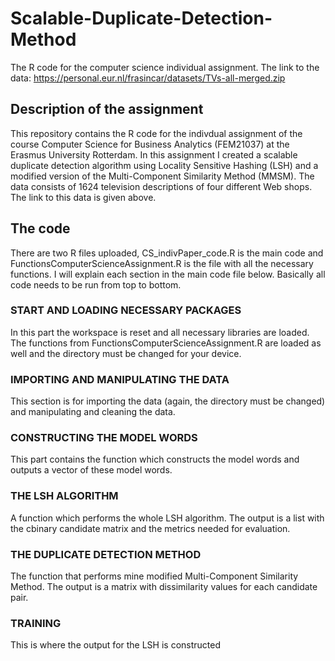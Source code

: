 # Scalable-Duplicate-Detection-Method
The R code for the computer science individual assignment. The link to the data: https://personal.eur.nl/frasincar/datasets/TVs-all-merged.zip

## Description of the assignment
This repository contains the R code for the indivdual assignment of the course Computer Science for Business Analytics (FEM21037) at the Erasmus University Rotterdam. 
In this assignment I created a scalable duplicate detection algorithm using Locality Sensitive Hashing (LSH) and a modified version of the Multi-Component Similarity Method (MMSM). 
The data consists of 1624 television descriptions of four different Web shops. The link to this data is given above. 

## The code
There are two R files uploaded, CS_indivPaper_code.R is the main code and FunctionsComputerScienceAssignment.R is the file with all the necessary functions. I will explain each section in the main code file below. Basically all code needs to be run from top to bottom.

### START AND LOADING NECESSARY PACKAGES
In this part the workspace is reset and all necessary libraries are loaded. The functions from FunctionsComputerScienceAssignment.R are loaded as well and the directory must be changed for your device.

### IMPORTING AND MANIPULATING THE DATA
This section is for importing the data (again, the directory must be changed) and manipulating and cleaning the data.

### CONSTRUCTING THE MODEL WORDS
This part contains the function which constructs the model words and outputs a vector of these model words.

### THE LSH ALGORITHM
A function which performs the whole LSH algorithm. The output is a list with the cbinary candidate matrix and the metrics needed for evaluation.

### THE DUPLICATE DETECTION METHOD
The function that performs mine modified Multi-Component Similarity Method. The output is a matrix with dissimilarity values for each candidate pair.

### TRAINING
This is where the output for the LSH is constructed 
